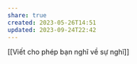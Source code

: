 ```yaml
---
share: true
created: 2023-05-26T14:51
updated: 2023-09-24T22:42
---
```

[[Viết cho phép bạn nghĩ về sự nghĩ]]
